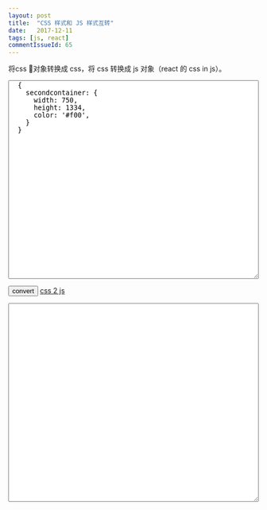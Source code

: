```yaml
---
layout: post
title:  "CSS 样式和 JS 样式互转"
date:   2017-12-11
tags: [js, react]
commentIssueId: 65
---
```


将css 对象转换成 css，将 css 转换成 js 对象（react 的 css in js）。

<textarea id='input' style="height: 400px; width: 100%">
  {
    secondcontainer: {
      width: 750,
      height: 1334,
      color: '#f00',
    }
  }
</textarea>
<button onclick='convert()'>convert</button>
<a target='_blank' href='https://staxmanade.com/CssToReact/'>css 2 js</a>
<textarea id='output' style="height: 400px; width: 100%"></textarea>
<script>
var convertLowerCase = name => {
  name = name.split('');
  for (let i = 0; i < name.length; i++) {
    let code = name[i].charCodeAt(0);
    // console.log(code)
    if(code > 64 && code < 91) {

      code = String.fromCharCode(code + 32);
      // console.log(name[i].charCodeAt(0) + '->' + code);
      name.splice(i, 1, '-' + code)
    }
  }
  return name.join('');
}

var convertJS2CSS = o => {
  let res = {};
  Object.keys(o).map(key => {
    let css = {};
    let cla = o[key];
    Object.keys(cla).map(key => {
      css[convertLowerCase(key)] = cla[key] + ';'
    })
    res[`.${key}`] = css;
  })

  return res;
}

window.convert = () => {
  var input = document.querySelector('#input').value;
  input = eval(`(${input})`);
  var output = convertJS2CSS(input)
  document.querySelector('#output').value =
    JSON.stringify(output, null, 2)
      .replace(/",/g, '')
      .replace(/"/g, '')
      .replace(/: {/g, ' {')
      .replace(/},/g, '}')
      .replace(/rem/g, '')

}
</script>
